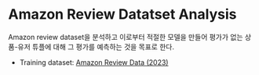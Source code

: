 # Amazon Review Datatset Analysis

Amazon review dataset을 분석하고 이로부터 적절한 모델을 만들어 평가가 없는 상품-유저 튜플에 대해 그 평가를 예측하는 것을 목표로 한다.

- Training dataset: [Amazon Review Data (2023)](https://huggingface.co/datasets/McAuley-Lab/Amazon-Reviews-2023)

